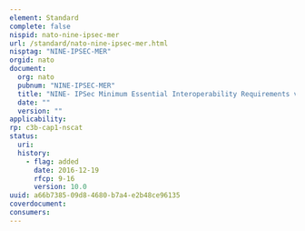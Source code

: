 ```yaml
---
element: Standard
complete: false
nispid: nato-nine-ipsec-mer
url: /standard/nato-nine-ipsec-mer.html
nisptag: "NINE-IPSEC-MER"
orgid: nato
document:
  org: nato
  pubnum: "NINE-IPSEC-MER"
  title: "NINE- IPSec Minimum Essential Interoperability Requirements v.1.0.4."
  date: ""
  version: ""
applicability:
rp: c3b-cap1-nscat
status:
  uri: 
  history: 
    - flag: added
      date: 2016-12-19
      rfcp: 9-16
      version: 10.0
uuid: a66b7385-09d8-4680-b7a4-e2b48ce96135
coverdocument:
consumers:
---
```

